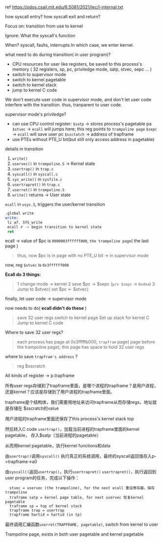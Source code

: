 ref https://pdos.csail.mit.edu/6.S081/2021/lec/l-internal.txt



how syscall entry? how syscall exit and return?



Focus on:
transition from use to kernel

Ignore:
What the syscall's function

When?
syscall, faults, interrupts.In which case, we enter kernel.



what need to do during transition( in user program)?

- CPU resources for user like registers, be saved to this process's memory ( 32 registers, sp, pc, priviledge mode, satp, stvec, sepc ... )
- switch to supervisor mode
- switch to kernel pagetable
- switch to kernel stack
- jump to kernel C code

We don't execute user code in supervisor mode, and don't let user code interfere with the transition. thus, tranparent to user code.



supervisor mode's priviledge?

- can use CPU control register:
  `$satp`  -> stores process's pagetable pa
  `$stvec` -> `ecall` will jumps here; this reg points to `trampoline page`
  `$sepc` -> `ecall` will save user pc
  `$ssctatch` -> address of trapframe
- use PTEs without PTE_U bit(but still only access address in pagetable)





details in transition

1. `write()`
2. `uservec()` in `trampoline.S` -> Kernel state
3. `usertrap()` in `trap.c`
4. `syscall()` in `syscall.c`
5. `sys_write()` in `sysfile.c`
6. `usertrapret()` in `trap.c`
7. `userret()` in `trampoline.S`
8. `write()` returns -> User state



`ecall` in `usys.S`, triggers the user/kernel transition



```asm
.global write
write:
 li a7, SYS_write
 ecall # -> begin transition to kernel state
 ret
```



ecall -> value of $pc is `0000003ffffff000`, `the trampoline page`( the last page )

> thus, now $pc is in page with no PTE_U bit -> in supervisor mode



now, reg `$stvec` is `0x3ffffff000`



**Ecall do 3 things:**

> 1 change mode -> kernel
> 2 save $pc -> $sepc (`p/x $sepc` -> `0xdea`)
> 3 Jump to $stvec( set $pc <- $stvec)

finally, let user code -> supervisor mode



now needs to do( **ecall didn't do these** )

> save 32 user regs
> switch to kernel page
> Set up stack for kernel C
> Jump to kernel C code



Where to save 32 user regs?	

> each process has page at 0x3fffffb000, `trapfram` page( page before the trampoline page);
> this page has space to hold 32 user regs

where to save `trapfram's address` ?

> reg $sscratch



All kinds of register -> p.trapframe

所有user regs存储到了trapframe里面，是哪个进程的trapframe？是用户进程，还是kernel？应该是存储到了用户进程的trapframe里面。

trapframe是个结构体，我们需要用地址来访问trapframe从而存储regs，地址就是存储在 $sscratch的value

用户进程的trapframe里面还保存了this process's kernel stack top

然后转入C code `usertrap()`，加载当前进程的trapframe里面的kernel pagetable， 存入$satp（当前进程的pagetable）

从而用kernel pagetable，执行kernel functions和data



由`usertrap()`调用`syscall()`
执行真正的系统调用，最终的syscall返回值存入p->trapframe->a0



由`syscall()`返回`usertrap()`，执行`usertrapret()`
`usertrapret()`，执行返回到user program的任务，完成以下操作：

```
  stvec = uservec (the trampoline), for the next ecall 重设寄存器，保存trampoline
  traframe satp = kernel page table, for next uservec 恢复kernel pagetable
  traframe sp = top of kernel stack
  trapframe trap = usertrap
  trapframe hartid = hartid (in tp)
```

最终调用汇编函数`userret(TRAPFRAME, pagetable)`, switch from kernel to user



Trampoline page, exists in both user pagetable and kernel pagetable
